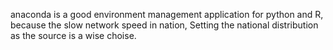 
anaconda is a good environment management application for python and R, because the slow network speed in nation, Setting the national distribution as the source is a wise choise.
